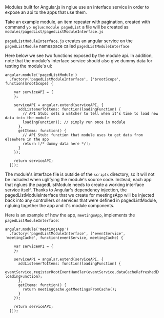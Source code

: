 Modules built for Angular.js in nglue use an interface service in order to expose an api to the apps that use them.

Take an example module, an item repeater with pagination, created with command `yo nglue:module pagedList`
a file will be created as `modules/pagedList/pagedListModuleInterface.js` 

`pagedListModuleInterface.js` creates an angular service on the `pagedListModule` namespace called `pagedListModuleInterface`

Here below we see two functions exposed by the module api.  In addition, note that the module's Interface service should also give dummy data for testing the module's ui:

```
angular.module('pagedListModule')
  .factory('pagedListModuleInterface', ['$rootScope', function($rootScope) {

    var serviceAPI = {
    };

    serviceAPI = angular.extend(serviceAPI, {
      addListenerToItems: function(loadingFunction) {
        // API Stub: sets a watcher to tell when it's time to load new data into the module 
        loadingFunction(); // simply run once in module
      },
      getItems: function() {
        // API Stub: function that module uses to get data from elsewhere in the app
        return [/* dummy data here */];
      }
    });

    return serviceAPI;
  }]);
```


The module's interface file is outside of the `scripts` directory, so it will not be included when uglifying the module's source code.  Instead, each app that nglues the pagedListModule needs to create a working interface service itself.  Thanks to Angular's dependency injection, the pagedListModuleInterface that we create for meetingsApp will be injected back into any controllers or services that were defined in pagedListModule, ngluing together the app and it's module components.

Here is an example of how the app, `meetingsApp`, implements the `pagedListModuleInterface`:

```
angular.module('meetingsApp')
  .factory('pagedListModuleInterface', ['eventService', 'meetingCache', function(eventService, meetingCache) {

    var serviceAPI = {
    };

    serviceAPI = angular.extend(serviceAPI, {
      addListenerToItems: function(loadingFunction) {
        eventService.registerRootEventHandler(eventService.dataCacheRefreshedEvent, loadingFunction);
      },
      getItems: function() {
        return meetingCache.getMeetingsFromCache();
      }
    });

    return serviceAPI;
  }]);
```
